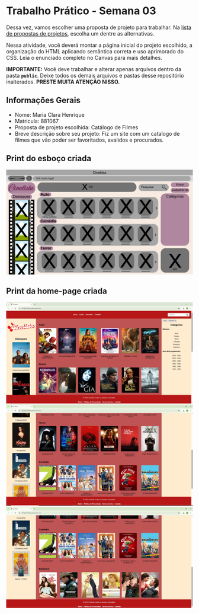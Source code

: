 # Trabalho Prático - Semana 03

Dessa vez, vamos escolher uma proposta de projeto para trabalhar. Na [lista de propostas de projetos](propostas-projetos.md), escolha um dentre as alternativas.

Nessa atividade, você deverá montar a página inicial do projeto escolhido, a organização do HTML aplicando semântica correta e uso aprimorado do CSS. Leia o enunciado completo no Canvas para mais detalhes.

**IMPORTANTE:** Você deve trabalhar e alterar apenas arquivos dentro da pasta **`public`**. Deixe todos os demais arquivos e pastas desse repositório inalterados. **PRESTE MUITA ATENÇÃO NISSO.**

## Informações Gerais

- Nome: Maria Clara Henrique
- Matricula: 881067
- Proposta de projeto escolhida: Catálogo de Filmes
- Breve descrição sobre seu projeto: Fiz um site com um catalogo de filmes que vão poder ser favoritados, avalidos e procurados.


## Print do esboço criada

![cinelistaespoco.jpg](public/cinelistaespoco.jpg)


## Print da home-page criada

![Site part1](public/printsite.JPG)
![Site part2](public/printsite2.JPG)
![Site part3](public/printsite3.JPG)